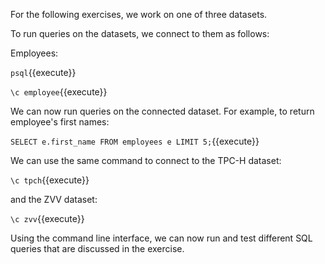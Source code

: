 For the following exercises, we work on one of three datasets.

To run queries on the datasets, we connect to them as follows:

Employees:

``psql``{{execute}}

``\c employee``{{execute}}

We can now run queries on the connected dataset. For example, to return employee's first names:

``
SELECT e.first_name
FROM employees e
LIMIT 5;
``{{execute}}


We can use the same command to connect to the TPC-H dataset:

``\c tpch``{{execute}}


and the ZVV dataset:

``\c zvv``{{execute}}



Using the command line interface, we can now run and test different SQL queries that are discussed in the exercise.
